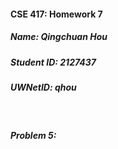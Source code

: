 #### CSE 417: Homework 7
##### Name: Qingchuan Hou
##### Student ID: 2127437
##### UWNetID: qhou

</br>

##### Problem 5:
